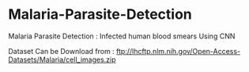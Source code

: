 # Malaria-Parasite-Detection
Malaria Parasite Detection :  Infected human blood smears Using CNN

Dataset Can be Download from : ftp://lhcftp.nlm.nih.gov/Open-Access-Datasets/Malaria/cell_images.zip
